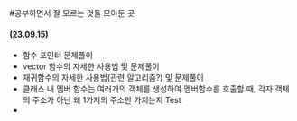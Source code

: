 #공부하면서 잘 모르는 것들 모아둔 곳

#### (23.09.15)
- 함수 포인터 문제풀이
- vector 함수의 자세한 사용법 및 문제풀이
- 재귀함수의 자세한 사용법(관련 알고리즘?) 및 문제풀이
- 클래스 내 멤버 함수는 여러개의 객체를 생성하여 멤버함수를 호출할 때, 각자 객체의 주소가 아닌 왜 1가지의 주소만 가지는지 Test
- 
